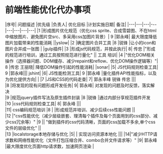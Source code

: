 # 前端性能优化代办事项            
            
|序号|  问题描述  |优先级  |负责人| 优化目标  |计划实施日期|  备注|
|---|---|---|---|---|---|---|---|
|1  |形成图片优化规范（优化css sprite、合成雪碧图、不在html中缩放图片、避免图片空src、多采用css加图片背景）| 9 |郭永峰| 最大限度降低图片加载带来的性能消耗   ||yslow|
|2  |确定图片合并工具 |8  |锐锋 |让小的icon和图片合并成一张图 | |gulp插件|
|3  |形成js代码规范，并按此执行|  8|  传忠  |"形成的规范进行培训，通过工具按照规范进行量化" ||  工具 培训|
|4  |"优化DOM相关操作（选择器问题、DOM缓存、减少repaint和reflow、优化DOM操作逻辑等）"|  8 |传忠 王丽晓|  降低DOM操作引起的性能消耗| |sonar|
|5| JS代码规则检查工具| 9 |郭永峰|||   jshint|
|6| JS性能检测工具| 9 |郭永峰  |量化插件API性能指标，以及为优化提供方向| | 
|7  |JS和CSS的代码走查| 7|  郭永丰峰 锐锋 传忠  |||   
|8  |将发现的现有问题形成开发任务|  9|  郭永峰|  对发现的问题及时反馈，落实解决   
|9  |规范jquery插件写法及原生插件封装  |8  |锐锋 |通过内部分享规范插件开发   
|10 |css代码规则检查工具| 8|  郭永峰 |||   
|11|  css编码规范培训 |8  | |形成规范并培训、减少后续css性能问题  ||  
|12 |"css性能优化（减少层级嵌套、理清每个插件及每个页面用到的css部分、减少css冗余等）" |9  ||  "做到插件的css代码清晰，页面的css加载不多余,单个css文件的层级优化" ||  
|13 |localstorage本地存储与优化  |5| | 实现访问资源本地化   |||
|14|"减少HTTP请求数和网络性能优化（文件打包压缩合并、combo合并文件请求等）" |9| 郭永峰 |最大限度优化页面http请求数，加速网页渲染   |
